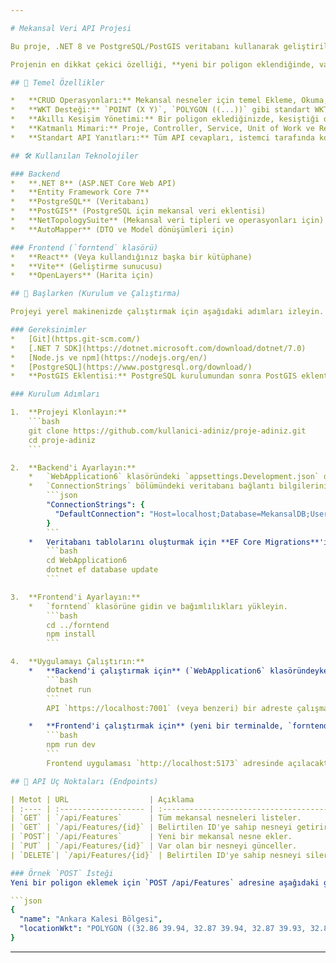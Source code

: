 ```yaml
---

# Mekansal Veri API Projesi

Bu proje, .NET 8 ve PostgreSQL/PostGIS veritabanı kullanarak geliştirilmiş bir mekansal (geospatial) veri yönetim API'sidir. Proje, harita üzerinde geometrik şekillerin (Nokta, Poligon vb.) oluşturulmasını, listelenmesini ve yönetilmesini sağlar.

Projenin en dikkat çekici özelliği, **yeni bir poligon eklendiğinde, var olan ve bu yeni poligonla kesişen diğer poligonlardan, kesişim alanını otomatik olarak çıkarmasıdır.** Bu, NetTopologySuite kütüphanesinin "fark alma" (difference) operasyonu ile gerçekleştirilir.

## 🚀 Temel Özellikler

*   **CRUD Operasyonları:** Mekansal nesneler için temel Ekleme, Okuma, Güncelleme ve Silme işlemleri.
*   **WKT Desteği:** `POINT (X Y)`, `POLYGON ((...))` gibi standart WKT (Well-Known Text) formatında geometrileri kabul eder ve döndürür.
*   **Akıllı Kesişim Yönetimi:** Bir poligon eklediğinizde, kesiştiği diğer poligonlar otomatik olarak "kırpılır" veya tamamen silinir.
*   **Katmanlı Mimari:** Proje, Controller, Service, Unit of Work ve Repository katmanları kullanılarak temiz ve sürdürülebilir bir yapıda tasarlanmıştır.
*   **Standart API Yanıtları:** Tüm API cevapları, istemci tarafında kolayca işlenebilmesi için `ApiResponse<T>` adlı standart bir model ile sarmalanmıştır.

## 🛠️ Kullanılan Teknolojiler

### Backend
*   **.NET 8** (ASP.NET Core Web API)
*   **Entity Framework Core 7**
*   **PostgreSQL** (Veritabanı)
*   **PostGIS** (PostgreSQL için mekansal veri eklentisi)
*   **NetTopologySuite** (Mekansal veri tipleri ve operasyonları için)
*   **AutoMapper** (DTO ve Model dönüşümleri için)

### Frontend (`forntend` klasörü)
*   **React** (Veya kullandığınız başka bir kütüphane)
*   **Vite** (Geliştirme sunucusu)
*   **OpenLayers** (Harita için)

## 🏁 Başlarken (Kurulum ve Çalıştırma)

Projeyi yerel makinenizde çalıştırmak için aşağıdaki adımları izleyin.

### Gereksinimler
*   [Git](https.git-scm.com/)
*   [.NET 7 SDK](https://dotnet.microsoft.com/download/dotnet/7.0)
*   [Node.js ve npm](https://nodejs.org/en/)
*   [PostgreSQL](https://www.postgresql.org/download/)
*   **PostGIS Eklentisi:** PostgreSQL kurulumundan sonra PostGIS eklentisini kurmanız **zorunludur**. [Kurulum rehberi](https://postgis.net/install/).

### Kurulum Adımları

1.  **Projeyi Klonlayın:**
    ```bash
    git clone https://github.com/kullanici-adiniz/proje-adiniz.git
    cd proje-adiniz
    ```

2.  **Backend'i Ayarlayın:**
    *   `WebApplication6` klasöründeki `appsettings.Development.json` dosyasını açın.
    *   `ConnectionStrings` bölümündeki veritabanı bağlantı bilgilerinizi kendi PostgreSQL kullanıcı adı ve şifrenizle güncelleyin. Veritabanınızın adını da burada belirtebilirsiniz.
        ```json
        "ConnectionStrings": {
          "DefaultConnection": "Host=localhost;Database=MekansalDB;Username=postgres;Password=sifreniz"
        }
        ```
    *   Veritabanı tablolarını oluşturmak için **EF Core Migrations**'ı çalıştırın:
        ```bash
        cd WebApplication6
        dotnet ef database update
        ```

3.  **Frontend'i Ayarlayın:**
    *   `forntend` klasörüne gidin ve bağımlılıkları yükleyin.
        ```bash
        cd ../forntend
        npm install
        ```

4.  **Uygulamayı Çalıştırın:**
    *   **Backend'i çalıştırmak için** (`WebApplication6` klasöründeyken):
        ```bash
        dotnet run
        ```
        API `https://localhost:7001` (veya benzeri) bir adreste çalışmaya başlayacaktır.

    *   **Frontend'i çalıştırmak için** (yeni bir terminalde, `forntend` klasöründeyken):
        ```bash
        npm run dev
        ```
        Frontend uygulaması `http://localhost:5173` adresinde açılacaktır.

## 📡 API Uç Noktaları (Endpoints)

| Metot | URL                  | Açıklama                                   |
| :---- | :------------------- | :----------------------------------------- |
| `GET` | `/api/Features`      | Tüm mekansal nesneleri listeler.           |
| `GET` | `/api/Features/{id}` | Belirtilen ID'ye sahip nesneyi getirir.    |
| `POST`| `/api/Features`      | Yeni bir mekansal nesne ekler.             |
| `PUT` | `/api/Features/{id}` | Var olan bir nesneyi günceller.            |
| `DELETE`| `/api/Features/{id}` | Belirtilen ID'ye sahip nesneyi siler.      |

### Örnek `POST` İsteği
Yeni bir poligon eklemek için `POST /api/Features` adresine aşağıdaki gibi bir JSON gönderebilirsiniz:

```json
{
  "name": "Ankara Kalesi Bölgesi",
  "locationWkt": "POLYGON ((32.86 39.94, 32.87 39.94, 32.87 39.93, 32.86 39.93, 32.86 39.94))"
}
```

---
```

